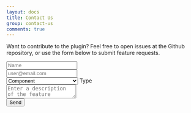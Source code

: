 ```yaml
---
layout: docs
title: Contact Us
group: contact-us
comments: true
---
```


Want to contribute to the plugin? Feel free to open issues at the Github repository, or use the form below to submit feature requests.


<form id="contact-us-form" action="https://send.pageclip.co/qRYPR9l3tBKru2vEFibJfvBVuUWlzhPa" method="post" markdown="0">
  <div class="input-field inline">
    <input type="text" name="name" id="name" placeholder="Name"/>
  </div>
  <div class="input-field inline">
    <input type="email" name="email" id="email" placeholder="user@email.com" />
  </div>

  <div class="input-field">
  <select name="type">
      <option value="component">Component</option>
      <option value="theme">Theme</option>
      <option value="scheme">Color Scheme</option>
      <option value="icon">Icon Type</option>
      <option value="feature">Other feature (tell us below)</option>
    </select>
<label>Type</label>
</div>

<div class="input-field">
  <textarea name="description" class="materialize-textarea" placeholder="Enter a description of the feature"></textarea>
</div>

  <button type="submit" class="btn btn-large pageclip-form__submit">
    <span>Send</span>
  </button>
</form>
